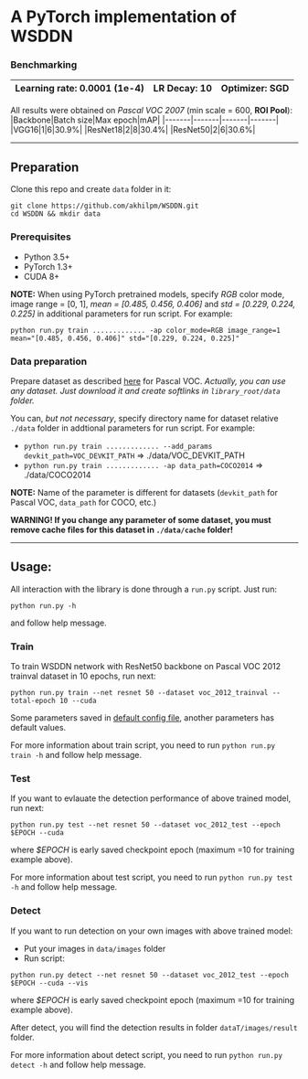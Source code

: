 # A PyTorch implementation of WSDDN
### Benchmarking
|**Learning rate**: 0.0001 (1e-4)|**LR Decay**: 10|**Optimizer**: SGD|
|-----------|------------|------------|

All results were obtained on *Pascal VOC 2007* (min scale = 600, **ROI Pool**):
|Backbone|Batch size|Max epoch|mAP|
|-------|-------|-------|-------|
|VGG16|1|6|30.9%|
|ResNet18|2|8|30.4%|
|ResNet50|2|6|30.6%|

---
## Preparation
Clone this repo and create `data` folder in it:
```
git clone https://github.com/akhilpm/WSDDN.git
cd WSDDN && mkdir data
```

### Prerequisites
- Python 3.5+
- PyTorch 1.3+
- CUDA 8+


**NOTE:** When using  PyTorch pretrained models, specify *RGB* color mode, image range = [0, 1], *mean = [0.485, 0.456, 0.406]* and *std = [0.229, 0.224, 0.225]* in additional parameters for run script. For example:
```
python run.py train ............. -ap color_mode=RGB image_range=1 mean="[0.485, 0.456, 0.406]" std="[0.229, 0.224, 0.225]"
```

### Data preparation
Prepare dataset as described [here](https://github.com/rbgirshick/py-faster-rcnn#beyond-the-demo-installation-for-training-and-testing-models) for Pascal VOC.
*Actually, you can use any dataset. Just download it and create softlinks in `library_root/data` folder.*

You can, *but not necessary*, specify directory name for dataset relative `./data` folder in addtional parameters for run script. For example:
- `python run.py train ............. --add_params devkit_path=VOC_DEVKIT_PATH` => ./data/VOC_DEVKIT_PATH
- `python run.py train ............. -ap data_path=COCO2014` => ./data/COCO2014

**NOTE:** Name of the parameter is different for datasets (`devkit_path` for Pascal VOC, `data_path` for COCO, etc.)

**WARNING! If you change any parameter of some dataset, you must remove cache files for this dataset in `./data/cache` folder!**

---
## Usage:
All interaction with the library is done through a `run.py` script. Just run:
```
python run.py -h
```
and follow help message.

### Train
To train WSDDN network with ResNet50 backbone on Pascal VOC 2012 trainval dataset in 10 epochs, run next:
```
python run.py train --net resnet 50 --dataset voc_2012_trainval --total-epoch 10 --cuda
```
Some parameters saved in [default config file](https://github.com/akhilpm/WSDDDN/blob/master/lib/config.py), another parameters has default values.

For more information about train script, you need to run `python run.py train -h` and follow help message.

### Test
If you want to evlauate the detection performance of above trained model, run next:
```
python run.py test --net resnet 50 --dataset voc_2012_test --epoch $EPOCH --cuda
```
where *$EPOCH* is early saved checkpoint epoch (maximum =10 for training example above).

For more information about test script, you need to run `python run.py test -h` and follow help message.

### Detect
If you want to run detection on your own images with above trained model:
* Put your images in `data/images` folder
* Run script:
```
python run.py detect --net resnet 50 --dataset voc_2012_test --epoch $EPOCH --cuda --vis
```
where *$EPOCH* is early saved checkpoint epoch (maximum =10 for training example above).

After detect, you will find the detection results in folder `dataT/images/result` folder.

For more information about detect script, you need to run `python run.py detect -h` and follow help message.
